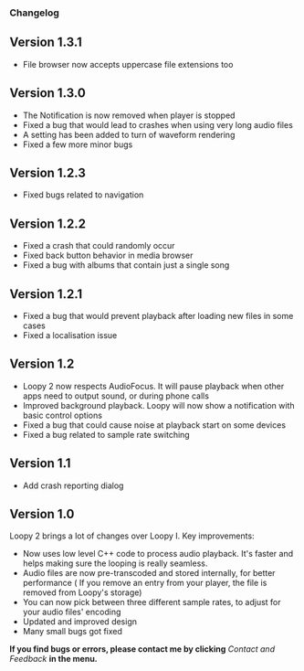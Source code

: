 ### Changelog

## Version 1.3.1
* File browser now accepts uppercase file extensions too

## Version 1.3.0
* The Notification is now removed when player is stopped
* Fixed a bug that would lead to crashes when using very long audio files  
* A setting has been added to turn of waveform rendering
* Fixed a few more minor bugs

## Version 1.2.3
* Fixed bugs related to navigation

## Version 1.2.2
* Fixed a crash that could randomly occur
* Fixed back button behavior in media browser
* Fixed a bug with albums that contain just a single song

## Version 1.2.1

* Fixed a bug that would prevent playback after loading new files in some cases
* Fixed a localisation issue

## Version 1.2

* Loopy 2 now respects AudioFocus. It will pause playback when other apps need to output sound, or during phone calls
* Improved background playback. Loopy will now show a notification with basic control options  
* Fixed a bug that could cause noise at playback start on some devices
* Fixed a bug related to sample rate switching

## Version 1.1

* Add crash reporting dialog

## Version 1.0

Loopy 2 brings a lot of changes over Loopy I. Key improvements:

* Now uses low level C++ code to process audio playback. It's faster and helps making sure the looping is really seamless.
* Audio files are now pre-transcoded and stored internally, for better performance ( If you remove an entry from your player,
  the file is removed from Loopy's storage)
* You can now pick between three different sample rates, to adjust for your audio files' encoding
* Updated and improved design
* Many small bugs got fixed

**If you find bugs or errors, please contact me by clicking** *Contact and Feedback* **in the menu.**



